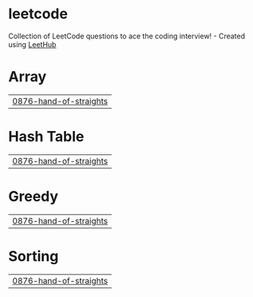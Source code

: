 # leetcode
Collection of LeetCode questions to ace the coding interview! - Created using [LeetHub](https://github.com/QasimWani/LeetHub)


# Array
|  |
| ------- |
| [0876-hand-of-straights](https://github.com/kevinjoseph61/leetcode/tree/master/0876-hand-of-straights) |
# Hash Table
|  |
| ------- |
| [0876-hand-of-straights](https://github.com/kevinjoseph61/leetcode/tree/master/0876-hand-of-straights) |
# Greedy
|  |
| ------- |
| [0876-hand-of-straights](https://github.com/kevinjoseph61/leetcode/tree/master/0876-hand-of-straights) |
# Sorting
|  |
| ------- |
| [0876-hand-of-straights](https://github.com/kevinjoseph61/leetcode/tree/master/0876-hand-of-straights) |